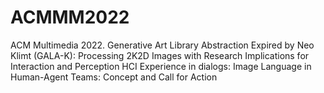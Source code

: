# ACMMM2022
ACM Multimedia 2022.
Generative Art Library Abstraction Expired by Neo Klimt (GALA-K): Processing 2K2D Images with Research Implications for Interaction and Perception
HCI Experience in dialogs: Image Language in Human-Agent Teams: Concept and Call for Action
